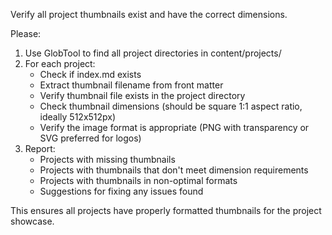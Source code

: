 Verify all project thumbnails exist and have the correct dimensions.

Please:
1. Use GlobTool to find all project directories in content/projects/
2. For each project:
   - Check if index.md exists
   - Extract thumbnail filename from front matter
   - Verify thumbnail file exists in the project directory
   - Check thumbnail dimensions (should be square 1:1 aspect ratio, ideally 512x512px)
   - Verify the image format is appropriate (PNG with transparency or SVG preferred for logos)
3. Report:
   - Projects with missing thumbnails
   - Projects with thumbnails that don't meet dimension requirements
   - Projects with thumbnails in non-optimal formats
   - Suggestions for fixing any issues found

This ensures all projects have properly formatted thumbnails for the project showcase.